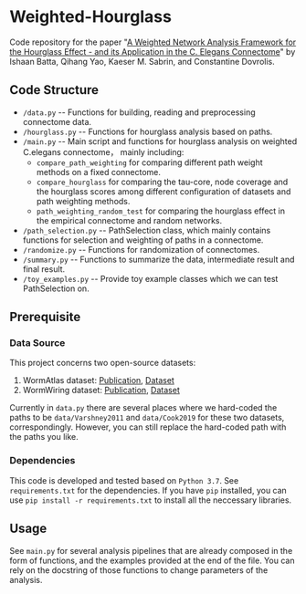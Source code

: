 # Weighted-Hourglass

Code repository for the paper "[A Weighted Network Analysis Framework for the Hourglass Effect - and its Application in the C. Elegans Connectome](https://www.biorxiv.org/content/10.1101/2021.03.19.436224v1)" by Ishaan Batta, Qihang Yao, Kaeser M. Sabrin, and Constantine Dovrolis.



## Code Structure

- `/data.py` -- Functions for building, reading and preprocessing connectome data.
- `/hourglass.py` -- Functions for hourglass analysis based on paths.
- `/main.py` -- Main script and functions for hourglass analysis on weighted C.elegans connectome， mainly including:
    - `compare_path_weighting` for comparing different path weight methods on a fixed connectome.
    - `compare_hourglass` for comparing the tau-core, node coverage and the hourglass scores among different configuration of datasets and path weighting methods.
    - `path_weighting_random_test` for comparing the hourglass effect in the empirical connectome and random networks.
- `/path_selection.py` -- PathSelection class, which mainly contains functions for selection and weighting of paths in a connectome.
- `/randomize.py` -- Functions for randomization of connectomes.
- `/summary.py` -- Functions to summarize the data, intermediate result and final result. 
- `/toy_examples.py` -- Provide toy example classes which we can test PathSelection on.


## Prerequisite

### Data Source

This project concerns two open-source datasets:
1. WormAtlas dataset: [Publication](https://journals.plos.org/ploscompbiol/article?id=10.1371/journal.pcbi.1001066), [Dataset](https://www.wormatlas.org/neuronalwiring.html#NeuronalconnectivityII)
2. WormWiring dataset: [Publication](https://www.nature.com/articles/s41586-019-1352-7), [Dataset](https://wormwiring.org/)

Currently in `data.py` there are several places where we hard-coded the paths to be `data/Varshney2011` and `data/Cook2019` for these two datasets, correspondingly. However, you can still replace the hard-coded path with the paths you like. 

### Dependencies

This code is developed and tested based on `Python 3.7`. See `requirements.txt` for the dependencies. If you have `pip` installed, you can use `pip install -r requirements.txt` to install all the neccessary libraries.

## Usage

See `main.py` for several analysis pipelines that are already composed in the form of functions, and the examples provided at the end of the file. You can rely on the docstring of those functions to change parameters of the analysis.
